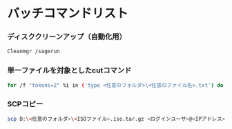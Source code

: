# バッチコマンドリスト
### ディスククリーンアップ（自動化用）
```bash
Cleanmgr /sagerun
```
### 単一ファイルを対象としたcutコマンド
```bash
for /f "tokens=2" %i in ('type <任意のフォルダ>\<任意のファイル名>.txt') do @echo %i
```
### SCPコピー
```bash
scp D:\<任意のフォルダ>\<ISOファイル>.iso.tar.gz <ログインユーザ>@<IPアドレス>:<ターゲットフォルダ>
```

